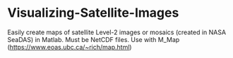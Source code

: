 # Visualizing-Satellite-Images
Easily create maps of satellite Level-2 images or mosaics (created in NASA SeaDAS) in Matlab. Must be NetCDF files. Use with M_Map (https://www.eoas.ubc.ca/~rich/map.html)
